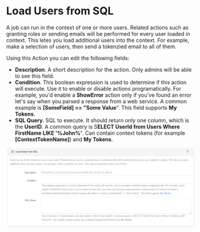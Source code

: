 # Load Users from SQL

A job can run in the context of one or more users. Related actions such as granting roles or sending emails will be performed for every user loaded in context. This letes you load additional users into the context. For example, make a selection of users, then send a tokenzied email to all of them.

Using this Action you can edit the following fields:

* **Description**. A short description for the action. Only admins will be able to see this field.
* **Condition**. This boolean expression is used to determine if this action will execute. Use it to enable or disable actions programatically. For example, you'd enable a **ShowError** action only if you've found an error let's say when you parsed a response from a web service. A common example is **[SomeField] == "Some Value**". This field supports **My Tokens**.
* **SQL Query**. SQL to execute. It should return only one column, which is the **UserID**. A common query is S**ELECT UserId from Users Where FirstName LIKE '%John%'**. Can contain context tokens (for example **[ContextTokenName]**) and **My Tokens**.

![](load_users_from_sql.png)